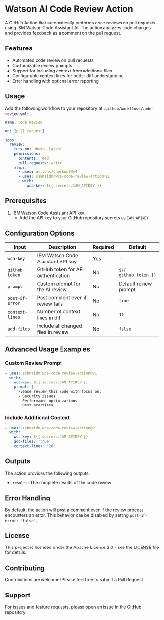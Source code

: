 # Watson AI Code Review Action

A GitHub Action that automatically performs code reviews on pull requests using IBM Watson Code Assistant AI. The action analyzes code changes and provides feedback as a comment on the pull request.

## Features

- Automated code review on pull requests
- Customizable review prompts
- Support for including context from additional files
- Configurable context lines for better diff understanding
- Error handling with optional error reporting

## Usage

Add the following workflow to your repository at `.github/workflows/code-review.yml`:

```yaml
name: Code Review

on: [pull_request]

jobs:
  review:
    runs-on: ubuntu-latest
    permissions:
      contents: read
      pull-requests: write
    steps:
      - uses: actions/checkout@v4
      - uses: sshnaidm/wca-code-review-action@v1
        with:
          wca-key: ${{ secrets.IAM_APIKEY }}
```

## Prerequisites

1. IBM Watson Code Assistant API key
   - Add the API key to your GitHub repository secrets as `IAM_APIKEY`

## Configuration Options

| Input | Description | Required | Default |
|-------|-------------|----------|---------|
| `wca-key` | IBM Watson Code Assistant API key | Yes | - |
| `github-token` | GitHub token for API authentication | No | `${{ github.token }}` |
| `prompt` | Custom prompt for the AI review | No | Default review prompt |
| `post-if-error` | Post comment even if review fails | No | `true` |
| `context-lines` | Number of context lines in diff | No | `10` |
| `add-files` | Include all changed files in review | No | `false` |

## Advanced Usage Examples

### Custom Review Prompt

```yaml
- uses: sshnaidm/wca-code-review-action@v1
  with:
    wca-key: ${{ secrets.IAM_APIKEY }}
    prompt: |
      Please review this code with focus on:
      - Security issues
      - Performance optimizations
      - Best practices
```

### Include Additional Context

```yaml
- uses: sshnaidm/wca-code-review-action@v1
  with:
    wca-key: ${{ secrets.IAM_APIKEY }}
    add-files: 'true'
    context-lines: '20'
```

## Outputs

The action provides the following outputs:

- `results`: The complete results of the code review

## Error Handling

By default, the action will post a comment even if the review process encounters an error. This behavior can be disabled by setting `post-if-error: 'false'`.

## License

This project is licensed under the Apache License 2.0 - see the [LICENSE](LICENSE) file for details.

## Contributing

Contributions are welcome! Please feel free to submit a Pull Request.

## Support

For issues and feature requests, please open an issue in the GitHub repository.
